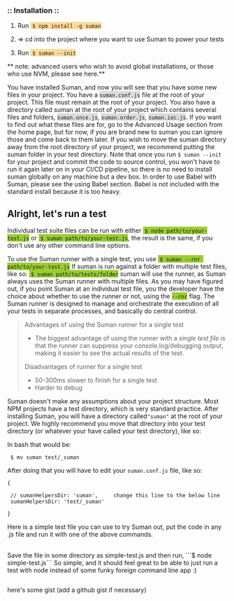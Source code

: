
### :: Installation ::

1. Run <span style="background-color:#ffdb99">&nbsp;```$ npm install -g suman```</span>

2. => cd into the project where you want to use Suman to power your tests

3. Run <span style="background-color:#ffdb99">&nbsp;```$ suman --init```</span>

** note: advanced users who wish to avoid global installations, or those who use NVM, please see here.**

You have installed Suman, and now you will see that you have some new files in your project. 
You have a <span style="background-color:#DCDCDC">```suman.conf.js```</span> file at the root of your project. This file must remain at the root of your project.
You also have a directory called suman at the root of your project which contains several files and folders, <span style="background-color:#DCDCDC">```suman.once.js```</span>, <span style="background-color:#DCDCDC">```suman.order.js```</span>,
<span style="background-color:#DCDCDC">```suman.ioc.js```</span>. If you want to find out what these files are for, go to the Advanced Usage section from the home page, 
but for now, if you are brand new to suman you can ignore those and come back to them later. If you wish to move the suman directory away from the root directory of your project, we recommend putting
the suman folder in your test directory. Note that once you run ```$ suman --init``` for your project and commit the code to source control,
you won't have to run it again later on in your CI/CD pipeline, so there is no need to install suman globally on any machine but a dev box. In order to use Babel with Suman, please
see the using Babel section. Babel is not included with the standard install because it is too heavy.

## Alright, let's run a test

Individual test suite files can be run with either <span style="background-color:#9ACD32">&nbsp;```$ node path/to/your-test.js```</span> 
or <span style="background-color:#9ACD32">&nbsp;```$ suman path/to/your-test.js```</span>,
the result is the same, if you don't use any other command line options.

To use the Suman runner with a single test, you use <span style="background-color:#9ACD32">&nbsp;```$ suman --rnr path/to/your-test.js```</span>  If suman is run against a folder with multiple test files, like so: <span style="background-color:#9ACD32">&nbsp;```$ suman path/to/tests/folder```</span>
suman will use the runner, as Suman always uses the Suman runner with multiple files. As you may have figured out, 
if you point Suman at an individual test file, you the developer have the choice about whether to use the runner or not, using the <span style="background-color:#9ACD32">```--rnr```</span> flag.
The Suman runner is designed to manage and orchestrate the execution of all your tests in separate processes, and basically do central control.

    
>    Advantages of using the Suman runner for a single test
>
>    + The biggest advantage of using the runner with a *single test file* is that the runner can suppress your
>    console.log/debugging output, making it easier to see the actual results of the test.
>
>    Disadvantages of runner for a single test
>    
>    + 50-300ms slower to finish for a single test
>    + Harder to debug
    

Suman doesn't make any assumptions about your project structure. Most NPM projects have a test directory, which is very standard practice.
After installing Suman, you will have a directory called```"suman"``` at the root of your project. We highly recommend you move that directory into your
test directory (or whatever your have called your test directory), like so: 

In bash that would be:

``` $ mv suman test/_suman``` 

After doing that you will have to edit your ```suman.conf.js``` file, like so:
 
```    
{

 // sumanHelpersDir: 'suman',     change this line to the below line
 sumanHelpersDir: 'test/_suman'
  
}   

```

Here is a simple test file you can use to try Suman out, put the code in any .js file and run it with one of the above commands.

<br>
Save the file in some directory as simple-test.js and then run, ```$ node simple-test.js```
So simple, and it should feel great to be able to just run a test with node instead of some funky foreign command line app :)
<br>

```js

```


here's some gist (add a github gist if necessary)

<script src="https://gist.github.com/ORESoftware/0c772aedd3630bb54f27.js"></script>